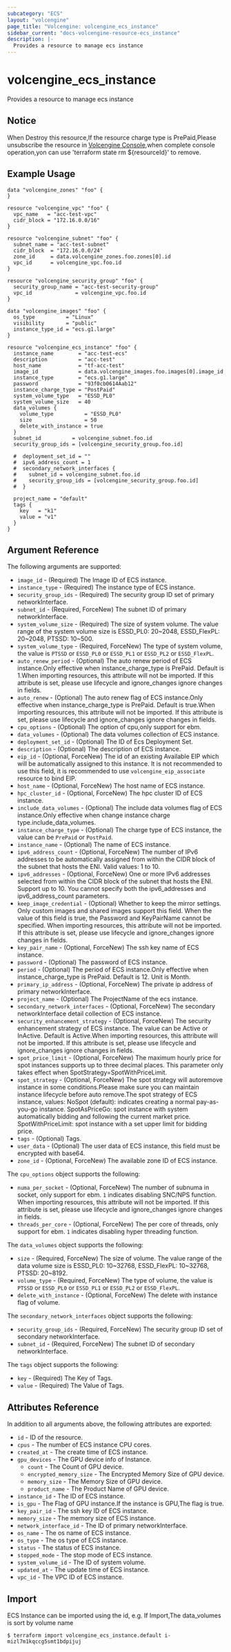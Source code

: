 ```yaml
---
subcategory: "ECS"
layout: "volcengine"
page_title: "Volcengine: volcengine_ecs_instance"
sidebar_current: "docs-volcengine-resource-ecs_instance"
description: |-
  Provides a resource to manage ecs instance
---
```

# volcengine_ecs_instance
Provides a resource to manage ecs instance
## Notice
When Destroy this resource,If the resource charge type is PrePaid,Please unsubscribe the resource 
in  [Volcengine Console](https://console.volcengine.com/finance/unsubscribe/),when complete console operation,yon can
use 'terraform state rm ${resourceId}' to remove.
## Example Usage
```hcl
data "volcengine_zones" "foo" {
}

resource "volcengine_vpc" "foo" {
  vpc_name   = "acc-test-vpc"
  cidr_block = "172.16.0.0/16"
}

resource "volcengine_subnet" "foo" {
  subnet_name = "acc-test-subnet"
  cidr_block  = "172.16.0.0/24"
  zone_id     = data.volcengine_zones.foo.zones[0].id
  vpc_id      = volcengine_vpc.foo.id
}

resource "volcengine_security_group" "foo" {
  security_group_name = "acc-test-security-group"
  vpc_id              = volcengine_vpc.foo.id
}

data "volcengine_images" "foo" {
  os_type          = "Linux"
  visibility       = "public"
  instance_type_id = "ecs.g1.large"
}

resource "volcengine_ecs_instance" "foo" {
  instance_name        = "acc-test-ecs"
  description          = "acc-test"
  host_name            = "tf-acc-test"
  image_id             = data.volcengine_images.foo.images[0].image_id
  instance_type        = "ecs.g1.large"
  password             = "93f0cb0614Aab12"
  instance_charge_type = "PostPaid"
  system_volume_type   = "ESSD_PL0"
  system_volume_size   = 40
  data_volumes {
    volume_type          = "ESSD_PL0"
    size                 = 50
    delete_with_instance = true
  }
  subnet_id          = volcengine_subnet.foo.id
  security_group_ids = [volcengine_security_group.foo.id]

  #  deployment_set_id = ""
  #  ipv6_address_count = 1
  #  secondary_network_interfaces {
  #    subnet_id = volcengine_subnet.foo.id
  #    security_group_ids = [volcengine_security_group.foo.id]
  #  }

  project_name = "default"
  tags {
    key   = "k1"
    value = "v1"
  }
}
```
## Argument Reference
The following arguments are supported:
* `image_id` - (Required) The Image ID of ECS instance.
* `instance_type` - (Required) The instance type of ECS instance.
* `security_group_ids` - (Required) The security group ID set of primary networkInterface.
* `subnet_id` - (Required, ForceNew) The subnet ID of primary networkInterface.
* `system_volume_size` - (Required) The size of system volume. The value range of the system volume size is ESSD_PL0: 20~2048, ESSD_FlexPL: 20~2048, PTSSD: 10~500.
* `system_volume_type` - (Required, ForceNew) The type of system volume, the value is `PTSSD` or `ESSD_PL0` or `ESSD_PL1` or `ESSD_PL2` or `ESSD_FlexPL`.
* `auto_renew_period` - (Optional) The auto renew period of ECS instance.Only effective when instance_charge_type is PrePaid. Default is 1.When importing resources, this attribute will not be imported. If this attribute is set, please use lifecycle and ignore_changes ignore changes in fields.
* `auto_renew` - (Optional) The auto renew flag of ECS instance.Only effective when instance_charge_type is PrePaid. Default is true.When importing resources, this attribute will not be imported. If this attribute is set, please use lifecycle and ignore_changes ignore changes in fields.
* `cpu_options` - (Optional) The option of cpu,only support for ebm.
* `data_volumes` - (Optional) The data volumes collection of  ECS instance.
* `deployment_set_id` - (Optional) The ID of Ecs Deployment Set.
* `description` - (Optional) The description of ECS instance.
* `eip_id` - (Optional, ForceNew) The id of an existing Available EIP which will be automatically assigned to this instance. 
It is not recommended to use this field, it is recommended to use `volcengine_eip_associate` resource to bind EIP.
* `host_name` - (Optional, ForceNew) The host name of ECS instance.
* `hpc_cluster_id` - (Optional, ForceNew) The hpc cluster ID of ECS instance.
* `include_data_volumes` - (Optional) The include data volumes flag of ECS instance.Only effective when change instance charge type.include_data_volumes.
* `instance_charge_type` - (Optional) The charge type of ECS instance, the value can be `PrePaid` or `PostPaid`.
* `instance_name` - (Optional) The name of ECS instance.
* `ipv6_address_count` - (Optional, ForceNew) The number of IPv6 addresses to be automatically assigned from within the CIDR block of the subnet that hosts the ENI. Valid values: 1 to 10.
* `ipv6_addresses` - (Optional, ForceNew) One or more IPv6 addresses selected from within the CIDR block of the subnet that hosts the ENI. Support up to 10.
 You cannot specify both the ipv6_addresses and ipv6_address_count parameters.
* `keep_image_credential` - (Optional) Whether to keep the mirror settings. Only custom images and shared images support this field.
 When the value of this field is true, the Password and KeyPairName cannot be specified.
 When importing resources, this attribute will not be imported. If this attribute is set, please use lifecycle and ignore_changes ignore changes in fields.
* `key_pair_name` - (Optional, ForceNew) The ssh key name of ECS instance.
* `password` - (Optional) The password of ECS instance.
* `period` - (Optional) The period of ECS instance.Only effective when instance_charge_type is PrePaid. Default is 12. Unit is Month.
* `primary_ip_address` - (Optional, ForceNew) The private ip address of primary networkInterface.
* `project_name` - (Optional) The ProjectName of the ecs instance.
* `secondary_network_interfaces` - (Optional, ForceNew) The secondary networkInterface detail collection of ECS instance.
* `security_enhancement_strategy` - (Optional, ForceNew) The security enhancement strategy of ECS instance. The value can be Active or InActive. Default is Active.When importing resources, this attribute will not be imported. If this attribute is set, please use lifecycle and ignore_changes ignore changes in fields.
* `spot_price_limit` - (Optional, ForceNew) The maximum hourly price for spot instances supports up to three decimal places. This parameter only takes effect when SpotStrategy=SpotWithPriceLimit.
* `spot_strategy` - (Optional, ForceNew) The spot strategy will autoremove instance in some conditions.Please make sure you can maintain instance lifecycle before auto remove.The spot strategy of ECS instance, values:
 NoSpot (default): indicates creating a normal pay-as-you-go instance.
SpotAsPriceGo: spot instance with system automatically bidding and following the current market price.
SpotWithPriceLimit: spot instance with a set upper limit for bidding price.
* `tags` - (Optional) Tags.
* `user_data` - (Optional) The user data of ECS instance, this field must be encrypted with base64.
* `zone_id` - (Optional, ForceNew) The available zone ID of ECS instance.

The `cpu_options` object supports the following:

* `numa_per_socket` - (Optional, ForceNew) The number of subnuma in socket, only support for ebm. `1` indicates disabling SNC/NPS function. When importing resources, this attribute will not be imported. If this attribute is set, please use lifecycle and ignore_changes ignore changes in fields.
* `threads_per_core` - (Optional, ForceNew) The per core of threads, only support for ebm. `1` indicates disabling hyper threading function.

The `data_volumes` object supports the following:

* `size` - (Required, ForceNew) The size of volume. The value range of the data volume size is ESSD_PL0: 10~32768, ESSD_FlexPL: 10~32768, PTSSD: 20~8192.
* `volume_type` - (Required, ForceNew) The type of volume, the value is `PTSSD` or `ESSD_PL0` or `ESSD_PL1` or `ESSD_PL2` or `ESSD_FlexPL`.
* `delete_with_instance` - (Optional, ForceNew) The delete with instance flag of volume.

The `secondary_network_interfaces` object supports the following:

* `security_group_ids` - (Required, ForceNew) The security group ID set of secondary networkInterface.
* `subnet_id` - (Required, ForceNew) The subnet ID of secondary networkInterface.

The `tags` object supports the following:

* `key` - (Required) The Key of Tags.
* `value` - (Required) The Value of Tags.

## Attributes Reference
In addition to all arguments above, the following attributes are exported:
* `id` - ID of the resource.
* `cpus` - The number of ECS instance CPU cores.
* `created_at` - The create time of ECS instance.
* `gpu_devices` - The GPU device info of Instance.
    * `count` - The Count of GPU device.
    * `encrypted_memory_size` - The Encrypted Memory Size of GPU device.
    * `memory_size` - The Memory Size of GPU device.
    * `product_name` - The Product Name of GPU device.
* `instance_id` - The ID of ECS instance.
* `is_gpu` - The Flag of GPU instance.If the instance is GPU,The flag is true.
* `key_pair_id` - The ssh key ID of ECS instance.
* `memory_size` - The memory size of ECS instance.
* `network_interface_id` - The ID of primary networkInterface.
* `os_name` - The os name of ECS instance.
* `os_type` - The os type of ECS instance.
* `status` - The status of ECS instance.
* `stopped_mode` - The stop mode of ECS instance.
* `system_volume_id` - The ID of system volume.
* `updated_at` - The update time of ECS instance.
* `vpc_id` - The VPC ID of ECS instance.


## Import
ECS Instance can be imported using the id, e.g.
If Import,The data_volumes is sort by volume name
```
$ terraform import volcengine_ecs_instance.default i-mizl7m1kqccg5smt1bdpijuj
```

